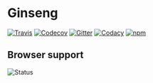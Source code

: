 # Ginseng

[![Travis][travis-image]][travis-link]
[![Codecov][codecov-image]][codecov-link]
[![Gitter][gitter-image]][gitter-link]
[![Codacy][codacy-image]][codacy-link]
[![npm][npm-image]][npm-link]

  [travis-image]: https://travis-ci.org/squidfunk/ginseng.svg?branch=master
  [travis-link]: https://travis-ci.org/squidfunk/ginseng
  [codecov-image]: https://codecov.io/gh/squidfunk/ginseng/branch/master/graph/badge.svg
  [codecov-link]: https://codecov.io/gh/squidfunk/ginseng
  [gitter-image]: https://img.shields.io/gitter/room/squidfunk/ginseng.svg
  [gitter-link]: https://gitter.im/squidfunk/ginseng
  [codacy-image]: https://api.codacy.com/project/badge/Grade/7f26578f604942258a1dab0c8bfe6356
  [codacy-link]: https://www.codacy.com/app/squidfunk/ginseng?utm_source=github.com&amp;utm_medium=referral&amp;utm_content=squidfunk/ginseng&amp;utm_campaign=Badge_Grade
  [npm-image]: https://img.shields.io/npm/v/ginseng.svg
  [npm-link]: https://npmjs.com/packages/ginseng

## Browser support

![Status][status]

  [status]: https://saucelabs.com/browser-matrix/squidfunk.svg
